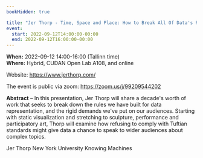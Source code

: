 ```yaml
---
bookHidden: true

title: "Jer Thorp - Time, Space and Place: How to Break All Of Data's Rules"
event:
  start: 2022-09-12T14:00:00-00:00
  end: 2022-09-12T16:00:00-00:00
---
```


**When:** 2022-09-12 14:00-16:00 (Tallinn time)  
**Where:** Hybrid, CUDAN Open Lab A108, and online  

Website: https://www.jerthorp.com/  

The event is public via zoom: https://zoom.us/j/99209544202

<!--more-->
**Abstract** – In this presentation, Jer Thorp will share a decade's worth of work that seeks to break down the rules we have built for data representation, and the rigid demands we've put on our audiences. Starting with static visualization and stretching to sculpture, performance and participatory art, Thorp will examine how refusing to comply with Tuftian standards might give data a chance to speak to wider audiences about complex topics.

Jer Thorp
New York University
Knowing Machines
